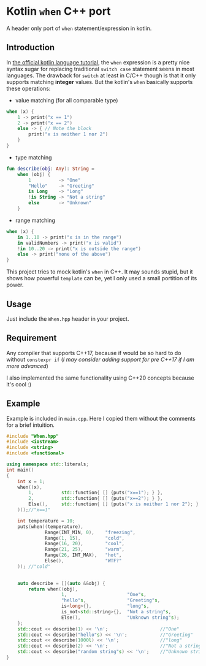# Kotlin ``when`` C++ port
A header only port of ``when`` statement/expression in kotlin.
## Introduction
In [the official kotlin language tutorial](https://kotlinlang.org/docs/reference/basic-syntax.html#using-when-expression), the ``when`` expression is a pretty nice syntax sugar for replacing traditional ``switch case`` statement seens in most languages. The drawback for ``switch`` at least in C/C++ though is that it only supports matching **integer** values. But the kotlin's ``when`` basically supports these operations:
- value matching (for all comparable type)
```kotlin
when (x) {
    1 -> print("x == 1")
    2 -> print("x == 2")
    else -> { // Note the block
        print("x is neither 1 nor 2")
    }
}
```
- type matching
```kotlin
fun describe(obj: Any): String =
    when (obj) {
        1          -> "One"
        "Hello"    -> "Greeting"
        is Long    -> "Long"
        !is String -> "Not a string"
        else       -> "Unknown"
    }
```
- range matching
```kotlin
when (x) {
    in 1..10 -> print("x is in the range")
    in validNumbers -> print("x is valid")
    !in 10..20 -> print("x is outside the range")
    else -> print("none of the above")
}
```

This project tries to mock kotlin's ``when`` in C++. It may sounds stupid, but it shows how powerful ``template`` can be, yet I only used a small portition of its power.
## Usage
Just include the ``When.hpp`` header in your project.
## Requirement
Any compiler that supports C++17, because if would be so hard to do without ``constexpr if`` (*I may consider adding support for pre C++17 if I am more advanced*)

I also implemented the same functionality using C++20 concepts because it's cool :)
## Example
Example is included in ``main.cpp``. Here I copied them without the comments for a brief intuition.
```cpp
#include "When.hpp"
#include <iostream>
#include <string>
#include <functional>

using namespace std::literals;
int main()
{
    int x = 1;
    when((x),
        1,          std::function{ [] {puts("x==1"); } },
        2,          std::function{ [] {puts("x==2"); } },
        Else(),     std::function{ [] {puts("x is neither 1 nor 2"); } }
    )();//"x==1"

    int temperature = 10;
    puts(when((temperature),
              Range(INT_MIN, 0),    "freezing",
              Range(1, 15),         "cold",
              Range(16, 20),        "cool",
              Range(21, 25),        "warm",
              Range(26, INT_MAX),   "hot",
              Else(),               "WTF?"
    )); //"cold"
    

    auto describe = [](auto &&obj) {
        return when((obj),
                    1,                      "One"s,
                    "hello"s,               "Greeting"s,
                    is<long>{},             "long"s,
                    is_not<std::string>{},  "Not a string"s,
                    Else(),                 "Unknown string"s);
    };
    std::cout << describe(1) << '\n';                   //"One"
    std::cout << describe("hello"s) << '\n';            //"Greeting"
    std::cout << describe(1000l) << '\n';               //"long"
    std::cout << describe(2) << '\n';                   //"Not a string"
    std::cout << describe("random string"s) << '\n';    //"Unknown string"
}
```